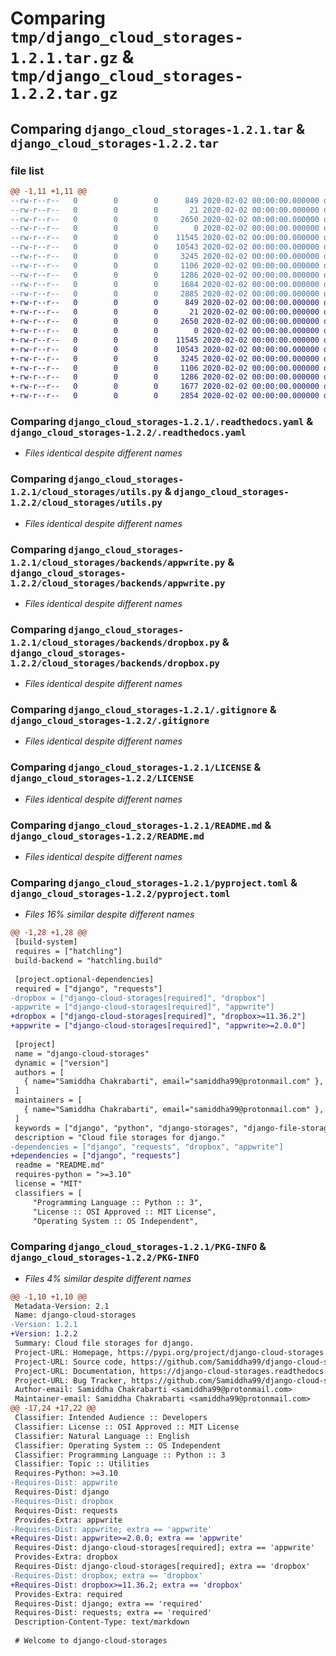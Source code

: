 # Comparing `tmp/django_cloud_storages-1.2.1.tar.gz` & `tmp/django_cloud_storages-1.2.2.tar.gz`

## Comparing `django_cloud_storages-1.2.1.tar` & `django_cloud_storages-1.2.2.tar`

### file list

```diff
@@ -1,11 +1,11 @@
--rw-r--r--   0        0        0      849 2020-02-02 00:00:00.000000 django_cloud_storages-1.2.1/.readthedocs.yaml
--rw-r--r--   0        0        0       21 2020-02-02 00:00:00.000000 django_cloud_storages-1.2.1/cloud_storages/__init__.py
--rw-r--r--   0        0        0     2650 2020-02-02 00:00:00.000000 django_cloud_storages-1.2.1/cloud_storages/utils.py
--rw-r--r--   0        0        0        0 2020-02-02 00:00:00.000000 django_cloud_storages-1.2.1/cloud_storages/backends/__init__.py
--rw-r--r--   0        0        0    11545 2020-02-02 00:00:00.000000 django_cloud_storages-1.2.1/cloud_storages/backends/appwrite.py
--rw-r--r--   0        0        0    10543 2020-02-02 00:00:00.000000 django_cloud_storages-1.2.1/cloud_storages/backends/dropbox.py
--rw-r--r--   0        0        0     3245 2020-02-02 00:00:00.000000 django_cloud_storages-1.2.1/.gitignore
--rw-r--r--   0        0        0     1106 2020-02-02 00:00:00.000000 django_cloud_storages-1.2.1/LICENSE
--rw-r--r--   0        0        0     1286 2020-02-02 00:00:00.000000 django_cloud_storages-1.2.1/README.md
--rw-r--r--   0        0        0     1684 2020-02-02 00:00:00.000000 django_cloud_storages-1.2.1/pyproject.toml
--rw-r--r--   0        0        0     2885 2020-02-02 00:00:00.000000 django_cloud_storages-1.2.1/PKG-INFO
+-rw-r--r--   0        0        0      849 2020-02-02 00:00:00.000000 django_cloud_storages-1.2.2/.readthedocs.yaml
+-rw-r--r--   0        0        0       21 2020-02-02 00:00:00.000000 django_cloud_storages-1.2.2/cloud_storages/__init__.py
+-rw-r--r--   0        0        0     2650 2020-02-02 00:00:00.000000 django_cloud_storages-1.2.2/cloud_storages/utils.py
+-rw-r--r--   0        0        0        0 2020-02-02 00:00:00.000000 django_cloud_storages-1.2.2/cloud_storages/backends/__init__.py
+-rw-r--r--   0        0        0    11545 2020-02-02 00:00:00.000000 django_cloud_storages-1.2.2/cloud_storages/backends/appwrite.py
+-rw-r--r--   0        0        0    10543 2020-02-02 00:00:00.000000 django_cloud_storages-1.2.2/cloud_storages/backends/dropbox.py
+-rw-r--r--   0        0        0     3245 2020-02-02 00:00:00.000000 django_cloud_storages-1.2.2/.gitignore
+-rw-r--r--   0        0        0     1106 2020-02-02 00:00:00.000000 django_cloud_storages-1.2.2/LICENSE
+-rw-r--r--   0        0        0     1286 2020-02-02 00:00:00.000000 django_cloud_storages-1.2.2/README.md
+-rw-r--r--   0        0        0     1677 2020-02-02 00:00:00.000000 django_cloud_storages-1.2.2/pyproject.toml
+-rw-r--r--   0        0        0     2854 2020-02-02 00:00:00.000000 django_cloud_storages-1.2.2/PKG-INFO
```

### Comparing `django_cloud_storages-1.2.1/.readthedocs.yaml` & `django_cloud_storages-1.2.2/.readthedocs.yaml`

 * *Files identical despite different names*

### Comparing `django_cloud_storages-1.2.1/cloud_storages/utils.py` & `django_cloud_storages-1.2.2/cloud_storages/utils.py`

 * *Files identical despite different names*

### Comparing `django_cloud_storages-1.2.1/cloud_storages/backends/appwrite.py` & `django_cloud_storages-1.2.2/cloud_storages/backends/appwrite.py`

 * *Files identical despite different names*

### Comparing `django_cloud_storages-1.2.1/cloud_storages/backends/dropbox.py` & `django_cloud_storages-1.2.2/cloud_storages/backends/dropbox.py`

 * *Files identical despite different names*

### Comparing `django_cloud_storages-1.2.1/.gitignore` & `django_cloud_storages-1.2.2/.gitignore`

 * *Files identical despite different names*

### Comparing `django_cloud_storages-1.2.1/LICENSE` & `django_cloud_storages-1.2.2/LICENSE`

 * *Files identical despite different names*

### Comparing `django_cloud_storages-1.2.1/README.md` & `django_cloud_storages-1.2.2/README.md`

 * *Files identical despite different names*

### Comparing `django_cloud_storages-1.2.1/pyproject.toml` & `django_cloud_storages-1.2.2/pyproject.toml`

 * *Files 16% similar despite different names*

```diff
@@ -1,28 +1,28 @@
 [build-system]
 requires = ["hatchling"]
 build-backend = "hatchling.build"
 
 [project.optional-dependencies]
 required = ["django", "requests"]
-dropbox = ["django-cloud-storages[required]", "dropbox"]
-appwrite = ["django-cloud-storages[required]", "appwrite"]
+dropbox = ["django-cloud-storages[required]", "dropbox>=11.36.2"]
+appwrite = ["django-cloud-storages[required]", "appwrite>=2.0.0"]
 
 [project]
 name = "django-cloud-storages"
 dynamic = ["version"]
 authors = [
   { name="Samiddha Chakrabarti", email="samiddha99@protonmail.com" },
 ]
 maintainers = [
   { name="Samiddha Chakrabarti", email="samiddha99@protonmail.com" },
 ]
 keywords = ["django", "python", "django-storages", "django-file-storages", "cloud storage", "file storage", "django dropbox"]
 description = "Cloud file storages for django."
-dependencies = ["django", "requests", "dropbox", "appwrite"]
+dependencies = ["django", "requests"]
 readme = "README.md"
 requires-python = ">=3.10"
 license = "MIT"
 classifiers = [
     "Programming Language :: Python :: 3",
     "License :: OSI Approved :: MIT License",
     "Operating System :: OS Independent",
```

### Comparing `django_cloud_storages-1.2.1/PKG-INFO` & `django_cloud_storages-1.2.2/PKG-INFO`

 * *Files 4% similar despite different names*

```diff
@@ -1,10 +1,10 @@
 Metadata-Version: 2.1
 Name: django-cloud-storages
-Version: 1.2.1
+Version: 1.2.2
 Summary: Cloud file storages for django.
 Project-URL: Homepage, https://pypi.org/project/django-cloud-storages
 Project-URL: Source code, https://github.com/Samiddha99/django-cloud-storages
 Project-URL: Documentation, https://django-cloud-storages.readthedocs.io
 Project-URL: Bug Tracker, https://github.com/Samiddha99/django-cloud-storages/issues
 Author-email: Samiddha Chakrabarti <samiddha99@protonmail.com>
 Maintainer-email: Samiddha Chakrabarti <samiddha99@protonmail.com>
@@ -17,24 +17,22 @@
 Classifier: Intended Audience :: Developers
 Classifier: License :: OSI Approved :: MIT License
 Classifier: Natural Language :: English
 Classifier: Operating System :: OS Independent
 Classifier: Programming Language :: Python :: 3
 Classifier: Topic :: Utilities
 Requires-Python: >=3.10
-Requires-Dist: appwrite
 Requires-Dist: django
-Requires-Dist: dropbox
 Requires-Dist: requests
 Provides-Extra: appwrite
-Requires-Dist: appwrite; extra == 'appwrite'
+Requires-Dist: appwrite>=2.0.0; extra == 'appwrite'
 Requires-Dist: django-cloud-storages[required]; extra == 'appwrite'
 Provides-Extra: dropbox
 Requires-Dist: django-cloud-storages[required]; extra == 'dropbox'
-Requires-Dist: dropbox; extra == 'dropbox'
+Requires-Dist: dropbox>=11.36.2; extra == 'dropbox'
 Provides-Extra: required
 Requires-Dist: django; extra == 'required'
 Requires-Dist: requests; extra == 'required'
 Description-Content-Type: text/markdown
 
 # Welcome to django-cloud-storages
```

